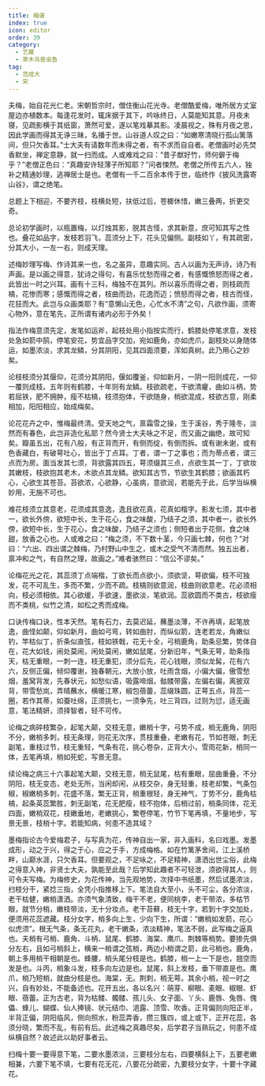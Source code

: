 ```yaml
---
title: 梅谱
index: true
icon: editor
order: 39
category:
  - 艺藏
  - 草木鸟兽虫鱼
tag:
  - 范成大
  - 宋
---
```


夫梅，始自花光仁老。宋朝哲宗时，僧住衡山花光寺。老僧酷爱梅，唯所居方丈室屋边亦植数本。每逢花发时，辄床据于其下，吟咏终日，人莫能知其意。月夜未寝，见疏影横于其纸窗，萧然可爱，遂以笔戏摹其影。凌晨视之，殊有月夜之思，因此学画而得其无诤三昧，名播于世。山谷道人叹之曰：“如嫩寒清晓行孤山篱落间，但只欠香耳。”士大夫有请数年而未得之者，有不求而自自者。老僧画时必先焚香默坐，禅定意静，就一扫而成。人或难戏之曰：“昔子猷好竹，师何僻于梅乎？”老僧正色曰：“真趣安许轻薄子所知耶？”问者悚然。老僧之所传五六人，独补之精通妙理，逃禅居士是也。老僧有一千二百余本传于世，临终作《披风洗露寄山谷》，谓之绝笔。  

总题上下相迎，不要齐枝，枝横处短，扶低过后，苍榔休惜，嫩三叠两，折更交奇。  

总论初学画时，以瓶置梅，以灯烛其影，脱其古怪，求其新意，庶可知其写之性也。叠花如品字，发枝若羽飞，蕊须分上下，花头见偏侧。副枝如丫，有其疏密，分其大小，一左一右，则成天理。  

述梅妙理写梅、作诗其来一也，名之虽异，意趣实同。古人以画为无声诗，诗乃有声画。是以画之得意，犹诗之得句，有喜乐忧愁而得之者，有感慨愤怒而得之者，此皆出一时之兴耳。画有十三科，梅独不在其列。所以喜乐而得之者，则枝疏而槁，花惨而寒；感慨而得之者，枝曲而劲，花逸而迈；愤怒而得之者，枝古而怪，花狂而大。此岂与众画类耶？有“意懒山无色，心忙水不清”之句，凡欲作画，须寄心物外，意在笔先，正所谓有诸内必形于外矣！  

指法作梅意须先定，发笔如运斧，起枝处用小指按实而行，鹤膝处停笔求意，发枝处急如箭中鹄，停笔安花，势宜品字交加，宛如鹿角，亦如虎爪，副枝处以身随体运，如墨浓淡，求其龙鳞，分其阴阳，见其四面须要，浑如真树。此乃用心之妙矣。  

论枝枝须分其偃仰，花须分其阴阳，偃如覆釜，仰如新月，一阴一阳则成花，一仰一覆则成枝。五年则有鹤膝，十年则有龙鳞。枝欲疏老，干欲清癯，曲如斗柄，势若屈铁，肥不拥肿，瘦不枯槁，枝须抱体，干欲随身，梢欲混成，枝欲古意，刚柔相加，阳阳相应，始成梅矣。  

论花花卉之中，惟梅最终清。受天地之气，禀霜雪之操，生于溪谷，秀于隆冬，淡然而有春色，此岂非造化私耶？然今贤士大夫咏之不足，而又画之幽绝，故可知矣。瓣虽五出，花有八般，有正背而开，有侧而绽，有倒而拆。或有谢未谢，或有色香藏白，有破萼吐心，皆出于丁点耳。丁者，谓一丁之事也；而为蒂点者，谓三点而为房。面当发其七须，背欲露其四五，萼须缀其三点，点欲生其一丁，丁欲妆其嫩枝，枝欲抱其老木，木欲点其龙鳞。欲知其古节，节欲生其鹤膝；欲画其朽心，心欲生其苍苔。苔欲浓，心欲静，心虽病，意欲润，若能先于此，后学当纵横妙用，无施不可也。  

难花枝须立其意老，花须成其意逸，逸且欲花真，花真如楷字。影发七须，其中者一，欲长外傍，欲短中长，生于花心，食之味酸，乃结子之须，其中者一，欲长外傍，欲短中长，生于花心，食之味酸，乃结子之须也；侧短者出于花侧，食之味甜，放香之心也。人或难之曰：“梅之须，不下数十茎，今只画七棘，何也？”对曰：“六出、四出谓之棘梅，乃村野山中生之，或木之受气不清而然。独五出者，禀冲和之气，有自然之理，故画之。”难者骇然曰：“信公不谬矣。”  

论梅花光之花，其蕊须丁点端楷，丁欲长而点欲小，须欲坚，萼欲偏，枝不可独发，花不可乱生，多而不繁，少而不疏。枝槁则欲意润，枝曲则欲意老。花必须相向，枝必须相依。其心欲缓，手欲速，墨欲淡，笔欲润。蕊欲圆而不类古，枝欲瘦而不类桃，似竹之清，如松之秀而成梅。  

口诀传梅口诀，性本天然。笔有石力，去莫迟延，蘸墨淡薄，不许再填，起笔放逸，曲怪如颠，仰如新月，曲如弓弯，转如曲肘，而纵似箭，连老若龙，角嫩似钓，竿枯似丁，折条似直弦，枝如铁戟，花无十全，弓梢鹿角，助条忌繁，势体自在，花大如钱，闹处莫闹，闲处莫闲，嫩如鼠尾，分新旧年，气条无萼，助条指天，枯无重眼，一刺一连，枝无重犯，须分后先，花心钱眼，须似龙髯，花有六六，反侧正偏，倾仰覆谢，独春朝元，大放小放，吐雨含烟，小偏大偏，傲雪愁烟，羞窝背发，先春状元，如愁似语，吸露啼烟，骷髅带露，左偏右偏，离披双背，带雪愁岚，弄晴蘸水，横暖江寒，椒包蓓蕾，蕊缀珠圆，正萼五点，背蕊一圈，若作其蒂，如蚕吐绵，正须挑七，一须争先，吐三背四，过则为愆，适无画意，笔法精妍，须择智者，轻不可传。  

论梅之病碎枝繁杂，起笔大颠，交枝无意，嫩梢十字，弓势不成，梢无鹿角，阴阳不分，嫩梢多刺，枝无条理，则花无次序，贯枝重叠，老嫩有花，节如苍眼，刺无副笔，重枝过节，枝无重轻，气条有花，挑心卷杂，正背大小，雪雨花新，梢同一体，去笔再填，梢如死蛇，写景无意。  

续论梅之病三十六事起笔大颠，交枝无意，梢无鼠尾，枯有重眼，屈曲重叠，不分阴阳，枝无变态，老处无所，当闲却闲，从枝交杂，身无轻重，枝老却繁，气条包椒，椒嫩梢多刺，花盛不落，繁无正背，梢重根轻，身无神气，丁势不分，鹿角枯槁，起条英蕊繁胜，刺无副笔，花无肥瘦，枝不抱体，后梢过前，梢条同体，花无四面，嫩梢双花，枝嫩垂地，老嫩挑心，繁卷停笔，竹节下笔再填，不量地步，写景无景，枝梢十字。若能知病，何患不造其域？  

墨梅指论古今爱梅君子，与写真为花，传神自出一家，非入画科，名曰戏墨。发墨成形，动之于兴，得之于心，应之于手，方成梅格。如在竹篱茅舍间，江上溪桥畔，山巅水涯，只欠香耳。但要观之，不足咏之，不足精神，潇洒出世尘俗，此梅之得意入神，非贤士大夫，孰能至此哉？后学知此趣者不可轻泄，须欲得其人，则可令夫写梅。为梅修史，为花传神，当先观地势，次择中书纸墨，然后试墨浓淡，扫枝分干，紧捻三指，全凭小指推移上下。笔法自大至小，头不可尘，各分浓淡，老干枯健，嫩梢潇洒。亦须气象清致，梅干不老，便同桃李，老干带浓，多枯节眼，就节分梢，嫩枝带淡，无十分妆点。老干苔藓，枝无十字，若到十字交加处，便须用花蕊遮藏。枝分女字，梢多向上生，少向下生，所谓：“嫩梢如发箭，花心似虎须”。根无气条，条无花丸，老干嫩条，浓淡精神，笔法不弱，此写梅之逼真也。夫梢有弓梢、鹿角、斗柄、鼠尾、鹤膝、海棠、鹰爪、荆棘等梢势。要掺先俱分左右，且如弓梢斜上，横来一梢谓之弦梢，两边小梢谓之箭，此弓梢也。鹿角，朝上多用梢干相朝是也。蜂腰，梢头尾分枝是也。鹤膝，梢一上一下是也，翘空而发是也。斗丙，梢象斗发，枝多向左边是也。鼠尾，斜上发枝，垂下带直是也。鹰爪，梢乃短梢，就曲分枝是也。海棠，无。荆刺，梢无萼。其余小梢，视一时之兴，自有妙处，不能备述也。花开五出，各以名兴：萌芽、柳眼、麦眼、椒眼、虾眼、蓓蕾。正为古老，背为枯髅、髑髅、孩儿头、女子面、丫头、鹿唇、兔唇、傀儡、蜂儿、蝴蝶、仙人捧镜、状元结巾、浥露、顶雪、吹香。正背偏则向阳正半，半背正偏，阴阳临风，侧向照水，粉蕊弄香，攒三簇四，或上或下，正开花蕊，各须分晓，繁而不乱，有前有后。此述梅之真趣尽矣，后学君子当熟玩之，何患不成纵横自然？故述此以助好事者云。  

扫梅十要一要得意下笔，二要水墨浓淡，三要枝分左右，四要横斜上下，五要老嫩相兼，六要下笔不填，七要有花无花，八要花分疏密，九要枝分女字，十要十字藏花。  
